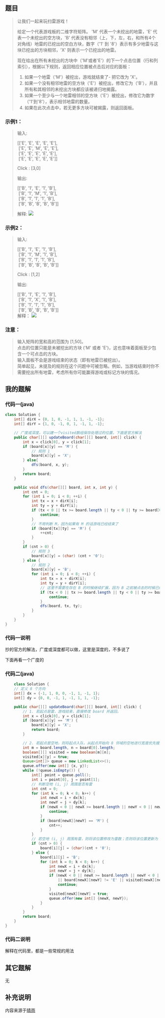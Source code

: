 ## 题目
> 让我们一起来玩扫雷游戏！
> 
> 给定一个代表游戏板的二维字符矩阵。 'M' 代表一个未挖出的地雷，'E' 代表一个未挖出的空方块，'B' 代表没有相邻（上，下，左，右，和所有4个对角线）地雷的已挖出的空白方块，数字（'1' 到 '8'）表示有多少地雷与这块已挖出的方块相邻，'X' 则表示一个已挖出的地雷。
> 
> 现在给出在所有未挖出的方块中（'M'或者'E'）的下一个点击位置（行和列索引），根据以下规则，返回相应位置被点击后对应的面板：
> 
> 1. 如果一个地雷（'M'）被挖出，游戏就结束了- 把它改为 'X'。
> 2. 如果一个没有相邻地雷的空方块（'E'）被挖出，修改它为（'B'），并且所有和其相邻的未挖出方块都应该被递归地揭露。
> 3. 如果一个至少与一个地雷相邻的空方块（'E'）被挖出，修改它为数字（'1'到'8'），表示相邻地雷的数量。
> 4. 如果在此次点击中，若无更多方块可被揭露，则返回面板。
### 示例1：
> 输入: 
> 
> [['E', 'E', 'E', 'E', 'E'],  
>  ['E', 'E', 'M', 'E', 'E'],  
>  ['E', 'E', 'E', 'E', 'E'],  
>  ['E', 'E', 'E', 'E', 'E']]  
> 
> Click : [3,0]
> 
> 输出: 
> 
> [['B', '1', 'E', '1', 'B'],  
>  ['B', '1', 'M', '1', 'B'],  
>  ['B', '1', '1', '1', 'B'],  
>  ['B', 'B', 'B', 'B', 'B']]  
>
> 解释:
> ![](../../image/529-扫雷游戏/1.png)  
### 示例2：
> 输入: 
> 
> [['B', '1', 'E', '1', 'B'],  
>  ['B', '1', 'M', '1', 'B'],  
>  ['B', '1', '1', '1', 'B'],  
>  ['B', 'B', 'B', 'B', 'B']]  
> 
> Click : [1,2]
> 
> 输出: 
> 
> [['B', '1', 'E', '1', 'B'],  
>  ['B', '1', 'X', '1', 'B'],  
>  ['B', '1', '1', '1', 'B'],  
>  ['B', 'B', 'B', 'B', 'B']]  
> 解释：
> ![](../../image/529-扫雷游戏/2.png)
### 注意：
> 输入矩阵的宽和高的范围为 [1,50]。  
> 点击的位置只能是未被挖出的方块 ('M' 或者 'E')，这也意味着面板至少包含一个可点击的方块。  
> 输入面板不会是游戏结束的状态（即有地雷已被挖出）。  
> 简单起见，未提及的规则在这个问题中可被忽略。例如，当游戏结束时你不需要挖出所有地雷，考虑所有你可能赢得游戏或标记方块的情况。  
## 我的题解
### 代码一(java)
```java
class Solution {
    int[] dirX = {0, 1, 0, -1, 1, 1, -1, -1};
    int[] dirY = {1, 0, -1, 0, 1, -1, 1, -1};

    // 广度或深度，可以建一个visited数组保存处理过的位置，下面是官方解法
    public char[][] updateBoard(char[][] board, int[] click) {
        int x = click[0], y = click[1];
        if (board[x][y] == 'M') {
            // 规则 1
            board[x][y] = 'X';
        } else{
            dfs(board, x, y);
        }
        return board;
    }

    public void dfs(char[][] board, int x, int y) {
        int cnt = 0;
        for (int i = 0; i < 8; ++i) {
            int tx = x + dirX[i];
            int ty = y + dirY[i];
            if (tx < 0 || tx >= board.length || ty < 0 || ty >= board[0].length) {
                continue;
            }
            // 不用判断 M，因为如果有 M 的话游戏已经结束了
            if (board[tx][ty] == 'M') {
                ++cnt;
            }
        }
        if (cnt > 0) {
            // 规则 3
            board[x][y] = (char) (cnt + '0');
        } else {
            // 规则 2
            board[x][y] = 'B';
            for (int i = 0; i < 8; ++i) {
                int tx = x + dirX[i];
                int ty = y + dirY[i];
                // 这里不需要在存在 B 的时候继续扩展，因为 B 之前被点击的时候已经被扩展过了
                if (tx < 0 || tx >= board.length || ty < 0 || ty >= board[0].length || board[tx][ty] != 'E') {
                    continue;
                }
                dfs(board, tx, ty);
            }
        }
    }
}
```
### 代码一说明
抄的官方的解法，广度或深度都可以做，这里是深度的，不多说了

下面再看一个广度的
### 代码二(java)
```java
    class Solution {
    // 定义 8 个方向
    int[] dx = {-1, 1, 0, 0, -1, 1, -1, 1};
    int[] dy = {0, 0, -1, 1, -1, 1, 1, -1};

    public char[][] updateBoard(char[][] board, int[] click) {
        // 1. 若起点是雷，游戏结束，直接修改 board 并返回。
        int x = click[0], y = click[1];
        if (board[x][y] == 'M') {
            board[x][y] = 'X';
            return board;
        } 

        // 2. 若起点是空地，则将起点入队，从起点开始向 8 邻域的空地进行宽度优先搜索。
        int m = board.length, n = board[0].length;
        boolean[][] visited = new boolean[m][n];
        visited[x][y] = true;
        Queue<int[]> queue = new LinkedList<>();
        queue.offer(new int[] {x, y});
        while (!queue.isEmpty()) {
            int[] point = queue.poll();
            int i = point[0], j = point[1];
            // 判断空地 (i, j) 周围是否有雷
            int cnt = 0;
            for (int k = 0; k < 8; k++) {
                int newX = i + dx[k];
                int newY = j + dy[k];
                if (newX < 0 || newX >= board.length || newY < 0 || newY >= board[0].length) {
                    continue;
                }
                if (board[newX][newY] == 'M') {
                    cnt++;
                }
            }
            // 若空地 (i, j) 周围有雷，则将该位置修改为雷数；否则将该位置更新为 ‘B’，并将其 8 邻域中的空地入队，继续进行 bfs 搜索。
            if (cnt > 0) {
                board[i][j] = (char)(cnt + '0');
            } else {
                board[i][j] = 'B';
                for (int k = 0; k < 8; k++) {
                    int newX = i + dx[k];
                    int newY = j + dy[k];
                    if (newX < 0 || newX >= board.length || newY < 0 || newY >= board[0].length 
                        || board[newX][newY] != 'E' || visited[newX][newY]) {
                        continue;
                    }
                    visited[newX][newY] = true;
                    queue.offer(new int[] {newX, newY});
                }
            }
        }
        return board;
    }
}
```
### 代码二说明
解释在代码里，都是一些常规的用法
## 其它题解
无

## 补充说明
内容来源于[晴雨](http://proprogrammar.com/article/833)